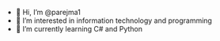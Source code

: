 - 👋 Hi, I’m @parejma1
- 👀 I’m interested in information technology and programming
- 🌱 I’m currently learning C# and Python

<!---
parejma1/parejma1 is a ✨ special ✨ repository because its `README.md` (this file) appears on your GitHub profile.
You can click the Preview link to take a look at your changes.
--->
